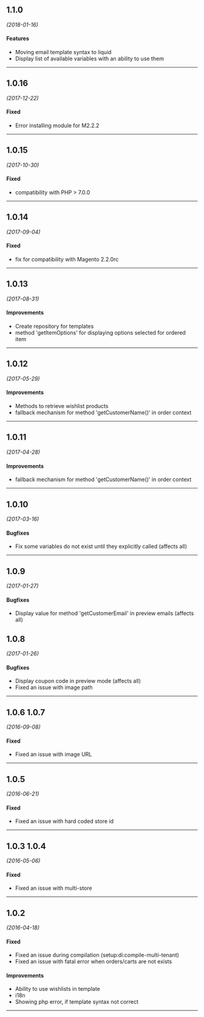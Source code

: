 ## 1.1.0
*(2018-01-16)*

#### Features
* Moving email template syntax to liquid
* Display list of available variables with an ability to use them

---

## 1.0.16
*(2017-12-22)*

#### Fixed
* Error installing module for M2.2.2

---

## 1.0.15
*(2017-10-30)*

#### Fixed
* compatibility with PHP > 7.0.0

---

## 1.0.14
*(2017-09-04)*

#### Fixed
* fix for compatibility with Magento 2.2.0rc

---

## 1.0.13
*(2017-08-31)*

#### Improvements
* Create repository for templates
* method 'getItemOptions' for displaying options selected for ordered item

---

## 1.0.12
*(2017-05-29)*

#### Improvements
* Methods to retrieve wishlist products
* fallback mechanism for method 'getCustomerName()' in order context

---

## 1.0.11
*(2017-04-28)*

#### Improvements
* fallback mechanism for method 'getCustomerName()' in order context

---

## 1.0.10
*(2017-03-16)*

#### Bugfixes
* Fix some variables do not exist until they explicitly called (affects all)

---

## 1.0.9
*(2017-01-27)*

#### Bugfixes
* Display value for method 'getCustomerEmail' in preview emails (affects all)

## 1.0.8
*(2017-01-26)*

#### Bugfixes
* Display coupon code in preview mode (affects all)
* Fixed an issue with image path

---

## 1.0.6 1.0.7
*(2016-09-08)*

#### Fixed
* Fixed an issue with image URL

---

## 1.0.5
*(2016-06-21)*

#### Fixed
* Fixed an issue with hard coded store id

---

## 1.0.3 1.0.4
*(2016-05-06)*

#### Fixed
* Fixed an issue with multi-store

---

## 1.0.2
*(2016-04-18)*

#### Fixed
* Fixed an issue during compilation (setup:di:compile-multi-tenant)
* Fixed an issue with fatal error when orders/carts are not exists

#### Improvements
* Ability to use wishlists in template
* i18n
* Showing php error, if template syntax not correct

---